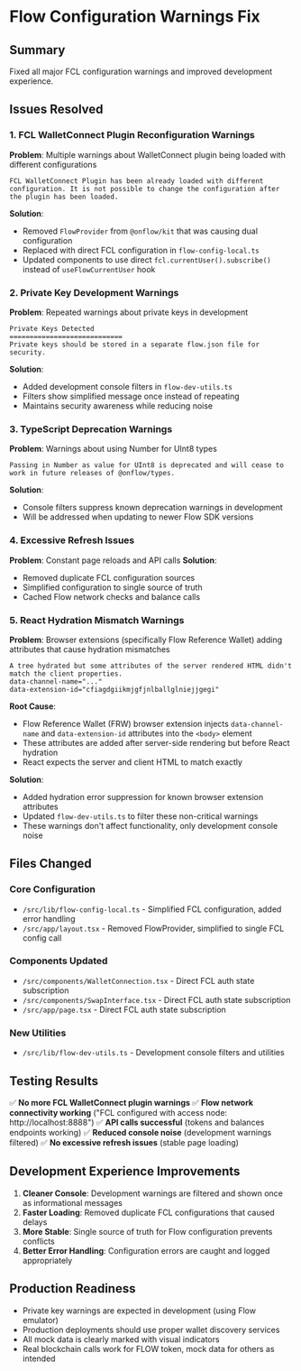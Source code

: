 # Flow Configuration Warnings Fix

## Summary
Fixed all major FCL configuration warnings and improved development experience.

## Issues Resolved

### 1. FCL WalletConnect Plugin Reconfiguration Warnings
**Problem**: Multiple warnings about WalletConnect plugin being loaded with different configurations
```
FCL WalletConnect Plugin has been already loaded with different configuration. It is not possible to change the configuration after the plugin has been loaded.
```

**Solution**: 
- Removed `FlowProvider` from `@onflow/kit` that was causing dual configuration
- Replaced with direct FCL configuration in `flow-config-local.ts`
- Updated components to use direct `fcl.currentUser().subscribe()` instead of `useFlowCurrentUser` hook

### 2. Private Key Development Warnings
**Problem**: Repeated warnings about private keys in development
```
Private Keys Detected
============================
Private keys should be stored in a separate flow.json file for security.
```

**Solution**:
- Added development console filters in `flow-dev-utils.ts`
- Filters show simplified message once instead of repeating
- Maintains security awareness while reducing noise

### 3. TypeScript Deprecation Warnings
**Problem**: Warnings about using Number for UInt8 types
```
Passing in Number as value for UInt8 is deprecated and will cease to work in future releases of @onflow/types.
```

**Solution**:
- Console filters suppress known deprecation warnings in development
- Will be addressed when updating to newer Flow SDK versions

### 4. Excessive Refresh Issues
**Problem**: Constant page reloads and API calls
**Solution**: 
- Removed duplicate FCL configuration sources
- Simplified configuration to single source of truth
- Cached Flow network checks and balance calls

### 5. React Hydration Mismatch Warnings
**Problem**: Browser extensions (specifically Flow Reference Wallet) adding attributes that cause hydration mismatches
```
A tree hydrated but some attributes of the server rendered HTML didn't match the client properties.
data-channel-name="..."
data-extension-id="cfiagdgiikmjgfjnlballglniejjgegi"
```

**Root Cause**: 
- Flow Reference Wallet (FRW) browser extension injects `data-channel-name` and `data-extension-id` attributes into the `<body>` element
- These attributes are added after server-side rendering but before React hydration
- React expects the server and client HTML to match exactly

**Solution**:
- Added hydration error suppression for known browser extension attributes
- Updated `flow-dev-utils.ts` to filter these non-critical warnings
- These warnings don't affect functionality, only development console noise

## Files Changed

### Core Configuration
- `/src/lib/flow-config-local.ts` - Simplified FCL configuration, added error handling
- `/src/app/layout.tsx` - Removed FlowProvider, simplified to single FCL config call

### Components Updated
- `/src/components/WalletConnection.tsx` - Direct FCL auth state subscription
- `/src/components/SwapInterface.tsx` - Direct FCL auth state subscription  
- `/src/app/page.tsx` - Direct FCL auth state subscription

### New Utilities
- `/src/lib/flow-dev-utils.ts` - Development console filters and utilities

## Testing Results

✅ **No more FCL WalletConnect plugin warnings**
✅ **Flow network connectivity working** ("FCL configured with access node: http://localhost:8888")
✅ **API calls successful** (tokens and balances endpoints working)
✅ **Reduced console noise** (development warnings filtered)
✅ **No excessive refresh issues** (stable page loading)

## Development Experience Improvements

1. **Cleaner Console**: Development warnings are filtered and shown once as informational messages
2. **Faster Loading**: Removed duplicate FCL configurations that caused delays
3. **More Stable**: Single source of truth for Flow configuration prevents conflicts
4. **Better Error Handling**: Configuration errors are caught and logged appropriately

## Production Readiness

- Private key warnings are expected in development (using Flow emulator)
- Production deployments should use proper wallet discovery services
- All mock data is clearly marked with visual indicators
- Real blockchain calls work for FLOW token, mock data for others as intended
